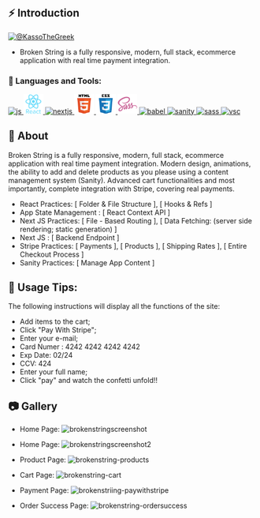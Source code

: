 ## :zap: Introduction
<p align="left"><a href="https://brokenstring.vercel.app/" target="blank"><img align="center" src="https://user-images.githubusercontent.com/97097479/176483246-b5bbc260-9882-47ce-98ef-8e7288650a28.svg" alt="@KassoTheGreek" height="100" width="100" /></a> </p> 

- Broken String is a fully responsive, modern, full stack, ecommerce application with real time payment integration. 

###  :hammer: Languages and Tools:  
<a href="https://www.javascript.com/" target="_blank" rel="noreferrer"> <img src="https://img.icons8.com/color/48/undefined/javascript--v1.png" alt="js" width="40" height="40"/> </a> <a href="https://reactjs.org/" target="_blank" rel="noreferrer"> <img src="https://raw.githubusercontent.com/devicons/devicon/master/icons/react/react-original-wordmark.svg" alt="react" width="40" height="40"/> </a> <a href="https://nextjs.org/" target="_blank" rel="noreferrer"> <img src="https://img.icons8.com/color/48/000000/nextjs.png" alt="nextjs" width="40" height="40"/> </a> <a href="https://www.w3.org/html/" target="_blank" rel="noreferrer"> <img src="https://raw.githubusercontent.com/devicons/devicon/master/icons/html5/html5-original-wordmark.svg" alt="html5" width="40" height="40"/> </a> <a href="https://www.w3schools.com/css/" target="_blank" rel="noreferrer"> <img src="https://raw.githubusercontent.com/devicons/devicon/master/icons/css3/css3-original-wordmark.svg" alt="css3" width="40" height="40"/> </a> <a href="https://sass-lang.com" target="_blank" rel="noreferrer"> <img src="https://raw.githubusercontent.com/devicons/devicon/master/icons/sass/sass-original.svg" alt="sass" width="40" height="40"/> </a> <a href="https://babeljs.io/" target="_blank" rel="noreferrer"> <img src="https://user-images.githubusercontent.com/3025322/87547253-bf050400-c6a2-11ea-950a-280311bc6cc8.png" alt="babel" width="40" height="40"/> </a> <a href="https://www.sanity.io/" target="_blank" rel="noreferrer"> <img src="https://media.glassdoor.com/sqll/4747101/sanity-ca-squareLogo-1640192856530.png" alt="sanity" width="40" height="40"/> </a> <a href="https://stripe.com/en-gr" target="_blank" rel="noreferrer"> <img src="https://img.icons8.com/fluency/48/000000/stripe.png" alt="sass" width="40" height="40"/> </a> <a href="https://code.visualstudio.com/" target="_blank" rel="noreferrer"> <img src="https://img.icons8.com/color/48/undefined/visual-studio-code-2019.png" alt="vsc" width="40" height="40"/> </a> 


##  :beginner: About
Broken String is a fully responsive, modern, full stack, ecommerce application with real time payment integration. 
Modern design, animations, the ability to add and delete products as you please using a content management system (Sanity). 
Advanced cart functionalities and most importantly, complete integration with Stripe, covering real payments.

- React Practices: [ Folder & File Structure ], [ Hooks & Refs ] 
- App State Management : [ React Context API ]
- Next JS Practices: [ File - Based Routing ], [ Data Fetching: (server side rendering; static generation) ] 
- Next JS : [ Backend Endpoint ] 
- Stripe Practices: [ Payments ], [ Products ], [ Shipping Rates ], [ Entire Checkout Process ] 
- Sanity Practices: [ Manage App Content ] 


##  :wrench: Usage Tips:
The following instructions will display all the functions of the site:

- Add items to the cart;
- Click "Pay With Stripe";
- Enter your e-mail;
- Card Numer : 4242 4242 4242 4242
- Exp Date: 02/24 
- CCV: 424
- Enter your full name;
- Click "pay" and watch the confetti unfold!!





##  :camera: Gallery
- Home Page:
![brokenstringscreenshot](https://user-images.githubusercontent.com/97097479/176626482-91405e80-9564-4b98-9485-ce238917780a.PNG)

- Home Page:
![brokenstringscreenshot2](https://user-images.githubusercontent.com/97097479/176626646-e5e12d5d-43b9-4885-b49f-7458d47ff695.PNG)

- Product Page:
![brokenstring-products](https://user-images.githubusercontent.com/97097479/176626777-409f0d33-437a-4232-9713-d6b540803bcc.PNG)

- Cart Page:
![brokenstring-cart](https://user-images.githubusercontent.com/97097479/176626890-480deed5-2ce6-41e9-9d45-6a0e089674e3.PNG)

- Payment Page:
![brokenstriing-paywithstripe](https://user-images.githubusercontent.com/97097479/176627023-1bea20f7-0fb3-4551-8766-607bd9a084a9.PNG)

- Order Success Page:
![brokenstring-ordersuccess](https://user-images.githubusercontent.com/97097479/176627121-89e4619d-2af6-4bba-9d4c-ad75943e25c7.PNG)


